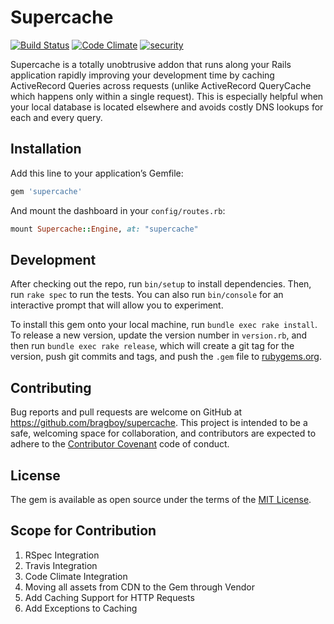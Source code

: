 # Supercache

[![Build Status](https://travis-ci.org/bragboy/supercache.svg?branch=master)](https://travis-ci.org/bragboy/supercache)
[![Code Climate](https://codeclimate.com/github/bragboy/supercache/badges/gpa.svg)](https://codeclimate.com/github/bragboy/supercache)
[![security](https://hakiri.io/github/bragboy/supercache/master.svg)](https://hakiri.io/github/bragboy/supercache/master)

Supercache is a totally unobtrusive addon that runs along your Rails application rapidly improving your development time by caching ActiveRecord Queries across requests (unlike ActiveRecord QueryCache which happens only within a single request). This is especially helpful when your local database is located elsewhere and avoids costly DNS lookups for each and every query.

## Installation

Add this line to your application’s Gemfile:

```ruby
gem 'supercache'
```

And mount the dashboard in your `config/routes.rb`:

```ruby
mount Supercache::Engine, at: "supercache"
```

## Development

After checking out the repo, run `bin/setup` to install dependencies. Then, run `rake spec` to run the tests. You can also run `bin/console` for an interactive prompt that will allow you to experiment.

To install this gem onto your local machine, run `bundle exec rake install`. To release a new version, update the version number in `version.rb`, and then run `bundle exec rake release`, which will create a git tag for the version, push git commits and tags, and push the `.gem` file to [rubygems.org](https://rubygems.org).

## Contributing

Bug reports and pull requests are welcome on GitHub at https://github.com/bragboy/supercache. This project is intended to be a safe, welcoming space for collaboration, and contributors are expected to adhere to the [Contributor Covenant](http://contributor-covenant.org) code of conduct.


## License

The gem is available as open source under the terms of the [MIT License](http://opensource.org/licenses/MIT).

## Scope for Contribution

1. RSpec Integration
2. Travis Integration
3. Code Climate Integration
4. Moving all assets from CDN to the Gem through Vendor
5. Add Caching Support for HTTP Requests
6. Add Exceptions to Caching
